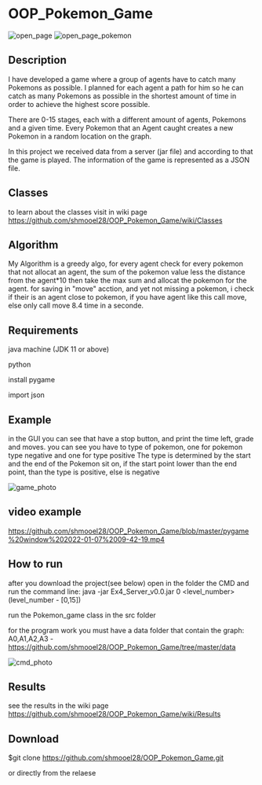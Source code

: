 # OOP_Pokemon_Game
![open_page](https://user-images.githubusercontent.com/93682110/148511971-7fdcd6a4-ebac-4c58-8005-9c0b7107a7b8.gif)
![open_page_pokemon](https://user-images.githubusercontent.com/93682110/148511974-5d51401e-9e19-4148-a739-435877eecf6e.jpg)


Description
--
I have developed a game where a group of agents have to catch many Pokemons as possible.
I planned for each agent a path for him so he can catch as many Pokemons as possible in the shortest amount of time in order to achieve the highest score possible.

There are 0-15 stages, each with a different amount of agents, Pokemons and a given time.
Every Pokemon that an Agent caught creates a new Pokemon in a random location on the graph.

In this project we received data from a server (jar file) and according to that the game is played.
The information of the game is represented as a JSON file.

Classes
--
to learn about the classes visit in wiki page https://github.com/shmooel28/OOP_Pokemon_Game/wiki/Classes

Algorithm
--
My Algorithm is a greedy algo, for every agent check for every pokemon that not allocat an agent, the sum of the pokemon value less the distance from the agent*10
then take the max sum and allocat the pokemon for the agent.
for saving in "move" acction, and yet not missing a pokemon, i check if their is an agent close to pokemon, if you have agent like this call move, else only call move 8.4 time in a seconde.

Requirements
--
java machine (JDK 11 or above)

python

install pygame

import json


Example
--
in the GUI you can see that have a stop button, and print the time left, grade and moves.
you can see you have to type of pokemon, one for pokemon type negative and one for type positive
The type is determined by the start and the end of the Pokemon sit on, if the start point lower than the end point, than the type is positive, else is negative

![game_photo](https://user-images.githubusercontent.com/93682110/148512029-1aebef39-c755-401f-a75e-e1a6e79d49b3.jpg)

video example
--
https://github.com/shmooel28/OOP_Pokemon_Game/blob/master/pygame%20window%202022-01-07%2009-42-19.mp4

How to run
--
after you download the project(see below) open in the folder the CMD and run the command line: java -jar Ex4_Server_v0.0.jar 0 <level_number> (level_number - [0,15])

run the Pokemon_game class in the src folder

for the program work you must have a data folder that contain the graph: A0,A1,A2,A3 -https://github.com/shmooel28/OOP_Pokemon_Game/tree/master/data

![cmd_photo](https://user-images.githubusercontent.com/93682110/148512017-c8547702-2270-440c-b3ef-0d0f6fdfbf0b.jpg)


Results
--
see the results in the wiki page https://github.com/shmooel28/OOP_Pokemon_Game/wiki/Results

Download
--

$git clone  https://github.com/shmooel28/OOP_Pokemon_Game.git

or directly from the relaese
